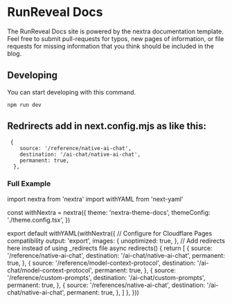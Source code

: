 # RunReveal Docs 

The RunReveal Docs site is powered by the nextra documentation template. Feel free to submit pull-requests for typos, new pages of information, or file requests for missing information that you think should be included in the blog.


## Developing

You can start developing with this command.
```
npm run dev
```

## Redrirects add in next.config.mjs as like this:
     {
        source: '/reference/native-ai-chat',
        destination: '/ai-chat/native-ai-chat',
        permanent: true,
      },

### Full Example
import nextra from 'nextra'
import withYAML from 'next-yaml'

const withNextra = nextra({
  theme: 'nextra-theme-docs',
  themeConfig: './theme.config.tsx',
})

export default withYAML(withNextra({
  // Configure for Cloudflare Pages compatibility
  output: 'export',
  images: {
    unoptimized: true,
  },
  // Add redirects here instead of using _redirects file
  async redirects() {
    return [
      {
        source: '/reference/native-ai-chat',
        destination: '/ai-chat/native-ai-chat',
        permanent: true,
      },
      {
        source: '/reference/model-context-protocol',
        destination: '/ai-chat/model-context-protocol',
        permanent: true,
      },
      {
        source: '/reference/custom-prompts',
        destination: '/ai-chat/custom-prompts',
        permanent: true,
      },
      {
        source: '/references/native-ai-chat',
        destination: '/ai-chat/native-ai-chat',
        permanent: true,
      },
    ]
  },
}))